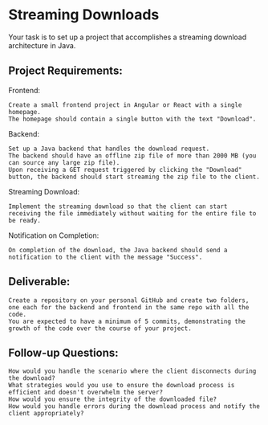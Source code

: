# Streaming Downloads
Your task is to set up a project that accomplishes a streaming download architecture in Java.

## Project Requirements:
Frontend:
```
Create a small frontend project in Angular or React with a single homepage.
The homepage should contain a single button with the text "Download".
```

Backend:
```
Set up a Java backend that handles the download request.
The backend should have an offline zip file of more than 2000 MB (you can source any large zip file).
Upon receiving a GET request triggered by clicking the "Download" button, the backend should start streaming the zip file to the client.
```

Streaming Download:
```
Implement the streaming download so that the client can start receiving the file immediately without waiting for the entire file to be ready.
```

Notification on Completion:
```
On completion of the download, the Java backend should send a notification to the client with the message "Success".
```

## Deliverable:
```
Create a repository on your personal GitHub and create two folders, one each for the backend and frontend in the same repo with all the code.
You are expected to have a minimum of 5 commits, demonstrating the growth of the code over the course of your project.
```

## Follow-up Questions:
```
How would you handle the scenario where the client disconnects during the download?
What strategies would you use to ensure the download process is efficient and doesn't overwhelm the server?
How would you ensure the integrity of the downloaded file?
How would you handle errors during the download process and notify the client appropriately?
```
